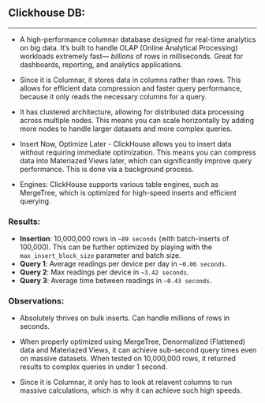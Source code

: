 ## Clickhouse DB:

---

- A high-performance columnar database designed for real-time analytics on big data. It’s built to handle OLAP (Online Analytical Processing) workloads extremely fast— _billions_ of rows in milliseconds. Great for dashboards, reporting, and analytics applications.

- Since it is Columnar, it stores data in columns rather than rows. This allows for efficient data compression and faster query performance, because it only reads the necessary columns for a query.

- It has clustered architecture, allowing for distributed data processing across multiple nodes. This means you can scale horizontally by adding more nodes to handle larger datasets and more complex queries.

- Insert Now, Optimize Later - ClickHouse allows you to insert data without requiring immediate optimization. This means you can compress data into Materiazed Views later, which can significantly improve query performance. This is done via a background process.

- Engines: ClickHouse supports various table engines, such as MergeTree, which is optimized for high-speed inserts and efficient querying.

### Results:

- **Insertion**: 10,000,000 rows in `~89 seconds` (with batch-inserts of 100,000). This can be further optimized by playing with the `max_insert_block_size` parameter and batch size.
- **Query 1**: Average readings per device per day in `~0.06 seconds`.
- **Query 2**: Max readings per device in `~3.42 seconds`.
- **Query 3**: Average time between readings in `~0.43 seconds`.

### Observations:

- Absolutely thrives on bulk inserts. Can handle millions of rows in seconds.

- When properly optimized using MergeTree, Denormalized (Flattened) data and Materiazed Views, it can achieve sub-second query times even on massive datasets. When tested on 10,000,000 rows, it returned results to complex queries in under 1 second.

- Since it is Columnar, it only has to look at relavent columns to run massive calculations, which is why it can achieve such high speeds.
